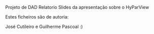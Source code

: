 Projeto de DAD 
Relatorio
Slides da apresentação sobre o HyParView

Estes ficheiros são de autoria: 

José Cutileiro e Guilherme Pascoal :) 
